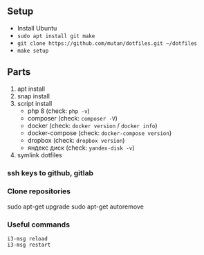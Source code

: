 ## Setup

* Install Ubuntu
* `sudo apt install git make`
* `git clone https://github.com/mutan/dotfiles.git ~/dotfiles`
* `make setup`

## Parts

1. apt install
2. snap install
3. script install
   * php 8 (check: `php -v`)
   * composer (check: `composer -V`)
   * docker (check: `docker version` / `docker info`)
   * docker-compose (check: `docker-compose version`)
   * dropbox (check: `dropbox version`)
   * яндекс диск (check: `yandex-disk -v`)
4. symlink dotfiles



### ssh keys to github, gitlab
### Clone repositories




sudo apt-get upgrade
sudo apt-get autoremove


### Useful commands
`i3-msg reload`  
`i3-msg restart` 